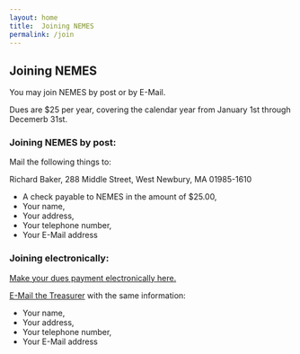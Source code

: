 ```yaml
---
layout: home
title:  Joining NEMES
permalink: /join
---
```


## Joining NEMES

You may join NEMES by post or by E-Mail.

Dues are $25 per year, covering the calendar year from January 1st through Decemerb 31st.

### Joining NEMES by post:

Mail the following things to:

Richard Baker,
288 Middle Street,
West Newbury, MA 01985-1610 

+ A check payable to NEMES in the amount of $25.00,
+ Your name,
+ Your address,
+ Your telephone number,
+ Your E-Mail address

### Joining electronically:

[Make your dues payment electronically here.](https://squareup.com/store/new-england-model-engineering-society/item/nemes-dues#)

[E-Mail the Treasurer](mailto:treasurer@neme-s.org) with the same information:

+ Your name,   
+ Your address, 
+ Your telephone number,
+ Your E-Mail address

